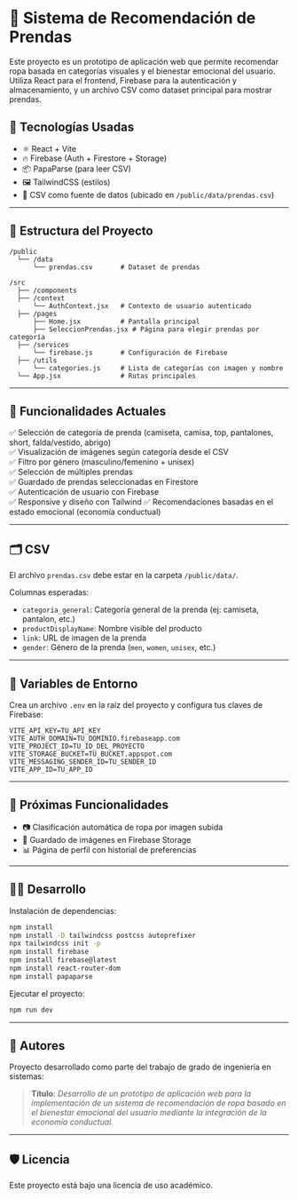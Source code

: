 
# 👕 Sistema de Recomendación de Prendas

Este proyecto es un prototipo de aplicación web que permite recomendar ropa basada en categorías visuales y el bienestar emocional del usuario. Utiliza React para el frontend, Firebase para la autenticación y almacenamiento, y un archivo CSV como dataset principal para mostrar prendas.

## 🚀 Tecnologías Usadas

- ⚛️ React + Vite
- 🔥 Firebase (Auth + Firestore + Storage)
- 📦 PapaParse (para leer CSV)
- 🖼️ TailwindCSS (estilos)
- 📄 CSV como fuente de datos (ubicado en `/public/data/prendas.csv`)

---

## 📁 Estructura del Proyecto

```
/public
  └── /data
      └── prendas.csv       # Dataset de prendas

/src
  ├── /components
  ├── /context
      └── AuthContext.jsx   # Contexto de usuario autenticado
  ├── /pages
      ├── Home.jsx          # Pantalla principal
      ├── SeleccionPrendas.jsx # Página para elegir prendas por categoría
  ├── /services
      └── firebase.js       # Configuración de Firebase
  ├── /utils
      └── categories.js     # Lista de categorías con imagen y nombre
  └── App.jsx               # Rutas principales
```

---

## 🧠 Funcionalidades Actuales

✅ Selección de categoría de prenda (camiseta, camisa, top, pantalones, short, falda/vestido, abrigo)  
✅ Visualización de imágenes según categoría desde el CSV  
✅ Filtro por género (masculino/femenino + unisex)  
✅ Selección de múltiples prendas  
✅ Guardado de prendas seleccionadas en Firestore  
✅ Autenticación de usuario con Firebase  
✅ Responsive y diseño con Tailwind
✅ Recomendaciones basadas en el estado emocional (economía conductual)

---

## 🗂️ CSV

El archivo `prendas.csv` debe estar en la carpeta `/public/data/`.

Columnas esperadas:

- `categoria_general`: Categoría general de la prenda (ej: camiseta, pantalon, etc.)
- `productDisplayName`: Nombre visible del producto
- `link`: URL de imagen de la prenda
- `gender`: Género de la prenda (`men`, `women`, `unisex`, etc.)

---

## 🔐 Variables de Entorno

Crea un archivo `.env` en la raíz del proyecto y configura tus claves de Firebase:

```env
VITE_API_KEY=TU_API_KEY
VITE_AUTH_DOMAIN=TU_DOMINIO.firebaseapp.com
VITE_PROJECT_ID=TU_ID_DEL_PROYECTO
VITE_STORAGE_BUCKET=TU_BUCKET.appspot.com
VITE_MESSAGING_SENDER_ID=TU_SENDER_ID
VITE_APP_ID=TU_APP_ID
```

---

## 🧪 Próximas Funcionalidades

- 📷 Clasificación automática de ropa por imagen subida
- 💾 Guardado de imágenes en Firebase Storage
- 📊 Página de perfil con historial de preferencias

---

## 👨‍💻 Desarrollo

Instalación de dependencias:

```bash
npm install
npm install -D tailwindcss postcss autoprefixer
npx tailwindcss init -p
npm install firebase
npm install firebase@latest
npm install react-router-dom
npm install papaparse
```

Ejecutar el proyecto:

```bash
npm run dev
```

---

## 🧠 Autores

Proyecto desarrollado como parte del trabajo de grado de ingeniería en sistemas:

> **Título**: _Desarrollo de un prototipo de aplicación web para la implementación de un sistema de recomendación de ropa basado en el bienestar emocional del usuario mediante la integración de la economía conductual._

---

## 🛡️ Licencia

Este proyecto está bajo una licencia de uso académico.
